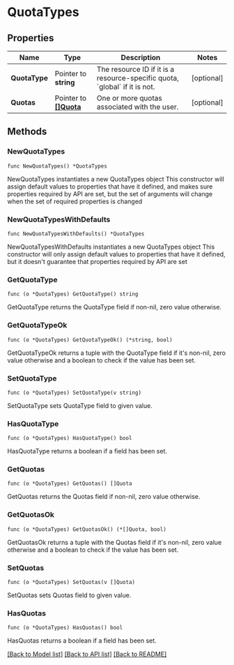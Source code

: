 # QuotaTypes

## Properties

Name | Type | Description | Notes
------------ | ------------- | ------------- | -------------
**QuotaType** | Pointer to **string** | The resource ID if it is a resource-specific quota, &#x60;global&#x60; if it is not. | [optional] 
**Quotas** | Pointer to [**[]Quota**](Quota.md) | One or more quotas associated with the user. | [optional] 

## Methods

### NewQuotaTypes

`func NewQuotaTypes() *QuotaTypes`

NewQuotaTypes instantiates a new QuotaTypes object
This constructor will assign default values to properties that have it defined,
and makes sure properties required by API are set, but the set of arguments
will change when the set of required properties is changed

### NewQuotaTypesWithDefaults

`func NewQuotaTypesWithDefaults() *QuotaTypes`

NewQuotaTypesWithDefaults instantiates a new QuotaTypes object
This constructor will only assign default values to properties that have it defined,
but it doesn't guarantee that properties required by API are set

### GetQuotaType

`func (o *QuotaTypes) GetQuotaType() string`

GetQuotaType returns the QuotaType field if non-nil, zero value otherwise.

### GetQuotaTypeOk

`func (o *QuotaTypes) GetQuotaTypeOk() (*string, bool)`

GetQuotaTypeOk returns a tuple with the QuotaType field if it's non-nil, zero value otherwise
and a boolean to check if the value has been set.

### SetQuotaType

`func (o *QuotaTypes) SetQuotaType(v string)`

SetQuotaType sets QuotaType field to given value.

### HasQuotaType

`func (o *QuotaTypes) HasQuotaType() bool`

HasQuotaType returns a boolean if a field has been set.

### GetQuotas

`func (o *QuotaTypes) GetQuotas() []Quota`

GetQuotas returns the Quotas field if non-nil, zero value otherwise.

### GetQuotasOk

`func (o *QuotaTypes) GetQuotasOk() (*[]Quota, bool)`

GetQuotasOk returns a tuple with the Quotas field if it's non-nil, zero value otherwise
and a boolean to check if the value has been set.

### SetQuotas

`func (o *QuotaTypes) SetQuotas(v []Quota)`

SetQuotas sets Quotas field to given value.

### HasQuotas

`func (o *QuotaTypes) HasQuotas() bool`

HasQuotas returns a boolean if a field has been set.


[[Back to Model list]](../README.md#documentation-for-models) [[Back to API list]](../README.md#documentation-for-api-endpoints) [[Back to README]](../README.md)


